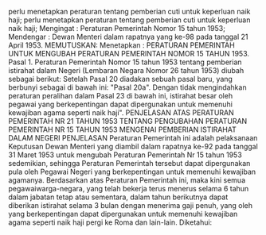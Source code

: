  perlu menetapkan peraturan tentang pemberian cuti untuk keperluan naik haji; perlu menetapkan peraturan tentang pemberian cuti untuk keperluan naik haji;
Mengingat :
 Peraturan Pemerintah Nomor 15 tahun 1953; Mendengar : Dewan Menteri dalam rapatnya yang ke-98 pada tanggal 21 April 1953. MEMUTUSKAN: Menetapkan : PERATURAN PEMERINTAH UNTUK MENGUBAH PERATURAN PEMERINTAH NOMOR 15 TAHUN 1953. Pasal 1. Peraturan Pemerintah Nomor 15 tahun 1953 tentang pemberian istirahat dalam Negeri (Lembaran Negara Nomor 26 tahun 1953) diubah sebagai berikut: Setelah Pasal 20 diadakan sebuah pasal baru, yang berbunyi sebagai di bawah ini: "Pasal 20a". Dengan tidak mengindahkan peraturan peralihan dalam Pasal 23 di bawah ini, istirahat besar oleh pegawai yang berkepentingan dapat dipergunakan untuk memenuhi kewajiban agama seperti naik haji". PENJELASAN ATAS PERATURAN PEMERINTAH NR 21 TAHUN 1953 TENTANG PENGUBAHAN PERATURAN PEMERINTAH NR 15 TAHUN 1953 MENGENAI PEMBERIAN ISTIRAHAT DALAM NEGERI PENJELASAN Peraturan Pemerintah ini adalah pelaksanaan Keputusan Dewan Menteri yang diambil dalam rapatnya ke-92 pada tanggal 31 Maret 1953 untuk mengubah Peraturan Pemerintah Nr 15 tahun 1953 sedemikian, sehingga Peraturan Pemerintah tersebut dapat dipergunakan pula oleh Pegawai Negeri yang berkepentingan untuk memenuhi kewajiban agamanya. Berdasarkan atas Peraturan Pemerintah ini, maka kini semua pegawaiwarga-negara, yang telah bekerja terus menerus selama 6 tahun dalam jabatan tetap atau sementara, dalam tahun berikutnya dapat diberikan istirahat selama 3 bulan dengan menerima gaji penuh, yang oleh yang berkepentingan dapat dipergunakan untuk memenuhi kewajiban agama seperti naik haji pergi ke Roma dan lain-lain. Diketahui: